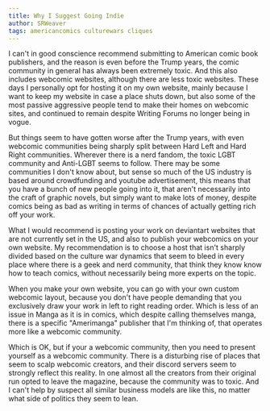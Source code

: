 ```yaml
---
title: Why I Suggest Going Indie
author: SRWeaver
tags: americancomics culturewars cliques
---
```

I can't in good conscience recommend submitting to American comic book publishers, and the reason is even before the Trump years, the comic community in general has always been extremely toxic. And this also includes webcomic websites, although there are less toxic websites. These days I personally opt for hosting it on my own website, mainly because I want to keep my website in case a place shuts down, but also some of the most passive aggressive people tend to make their homes on webcomic sites, and continued to remain despite Writing Forums no longer being in vogue.

But things seem to have gotten worse after the Trump years, with even webcomic communities being sharply split between Hard Left and Hard Right communities. Wherever there is a nerd fandom, the toxic LGBT community and Anti-LGBT seems to follow. There may be some communities I don't know about, but sense so much of the US industry is based around crowdfunding and youtube advertisement, this means that you have a bunch of new people going into it, that aren't necessarily into the craft of graphic novels, but simply want to make lots of money, despite comics being as bad as writing in terms of chances of actually getting rich off your work.

What I would recommend is posting your work on deviantart websites that are not currently set in the US, and also to publish your webcomics on your own website. My recommendation is to choose a host that isn't sharply divided based on the culture war dynamics that seem to bleed in every place where there is a geek and nerd community, that think they know know how to teach comics, without necessarily being more experts on the topic.

When you make your own website, you can go with your own custom webcomic layout, because you don't have people demanding that you exclusively draw your work in left to right reading order. Which is less of an issue in Manga as it is in comics, which despite calling themselves manga, there is a specific "Amerimanga" publisher that I'm thinking of, that operates more like a webcomic community.

Which is OK, but if your a webcomic community, then you need to present yourself as a webcomic community. There is a disturbing rise of places that seem to scalp webcomic creators, and their discord servers seem to strongly reflect this reality. In one almost all the creators from their original run opted to leave the magazine, because the community was to toxic. And I can't help by suspect all similar business models are like this, no matter what side of politics they seem to lean.
